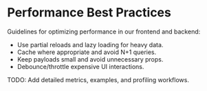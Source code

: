 # Performance Best Practices

Guidelines for optimizing performance in our frontend and backend:

- Use partial reloads and lazy loading for heavy data.
- Cache where appropriate and avoid N+1 queries.
- Keep payloads small and avoid unnecessary props.
- Debounce/throttle expensive UI interactions.

TODO: Add detailed metrics, examples, and profiling workflows.
